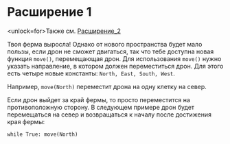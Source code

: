 # Расширение 1
<unlock=for>Также см. [Расширение_2](docs/unlocks/expand_2.md)

</unlock>Твоя ферма выросла! Однако от нового пространства будет мало пользы, если дрон не сможет двигаться, так что тебе доступна новая функция `move()`, перемещающая дрон. Для использования `move()` нужно указать направление, в котором должен переместиться дрон. Для этого есть четыре новые константы: `North, East, South, West`.

Например, `move(North)` переместит дрона на одну клетку на север.

Если дрон выйдет за край фермы, то просто переместится на противоположную сторону.
В следующем примере дрон будет перемещаться на север и возвращаться к началу после достижения края фермы:

`while True:
	move(North)`
